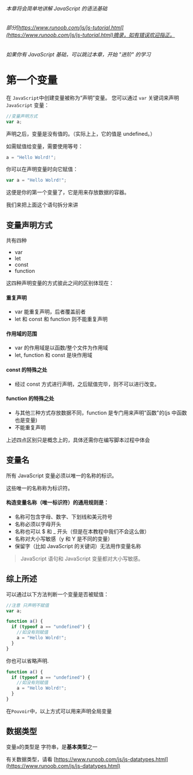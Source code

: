 ###### 本章将会简单地讲解 JavaScript 的语法基础

###### 部分[https://www.runoob.com/js/js-tutorial.html](https://www.runoob.com/js/js-tutorial.html)摘录，如有错误欢迎指正。

###### 如果你有 JavaScript 基础，可以跳过本章，开始 "进阶" 的学习

# 第一个变量

在 `JavaScript`中创建变量被称为“声明”变量。
您可以通过 `var` 关键词来声明 `JavaScript` 变量：

```javascript
//变量声明方式
var a;
```

声明之后，变量是没有值的。（实际上上，它的值是 undefined。）

如需赋值给变量，需要使用等号：

```javascript
a = "Hello Wolrd!";
```

你可以在声明变量时向它赋值：

```javascript
var a = "Hello Wolrd!";
```

这便是你的第一个变量了，它是用来存放数据的容器。

我们来把上面这个语句拆分来讲

## 变量声明方式

共有四种

- var
- let
- const
- function

这四种声明变量的方式彼此之间的区别体现在：

#### 重复声明

- var 能重复声明，后者覆盖前者
- let 和 const 和 function 则不能重复声明

#### 作用域的范围

- var 的作用域是以函数/整个文件为作用域
- let, function 和 const 是块作用域

#### const 的特殊之处

- 经过 const 方式进行声明，之后赋值完毕，则不可以进行改变。

#### function 的特殊之处

- 与其他三种方式存放数据不同，function 是专门用来声明"函数"的(js 中函数也是变量)
- 不能重复声明

上述四点区别只是概念上的，具体还需你在编写脚本过程中体会

## 变量名

所有 JavaScript 变量必须以唯一的名称的标识。

这些唯一的名称称为标识符。

#### 构造变量名称（唯一标识符）的通用规则是：

- 名称可包含字母、数字、下划线和美元符号
- 名称必须以字母开头
- 名称也可以 $ 和 \_ 开头（但是在本教程中我们不会这么做）
- 名称对大小写敏感（y 和 Y 是不同的变量）
- 保留字（比如 JavaScript 的关键词）无法用作变量名称

> JavaScript 语句和 JavaScript 变量都对大小写敏感。

## 综上所述

可以通过以下方法判断一个变量是否被赋值：

```javascript
//注意 只声明不赋值
var a;

function a() {
  if (typeof a == "undefined") {
    //如没有则赋值
    a = "Hello Wolrd!";
  }
}
```

你也可以省略声明.

```javascript
function a() {
  if (typeof a == "undefined") {
    //如没有则赋值
    a = "Hello Wolrd!";
  }
}
```

在`Pouvoir`中，以上方式可以用来声明全局变量

## 数据类型

变量`a`的类型是 字符串，是**基本类型**之一

有关数据类型，请看 [https://www.runoob.com/js/js-datatypes.html](https://www.runoob.com/js/js-datatypes.html)
